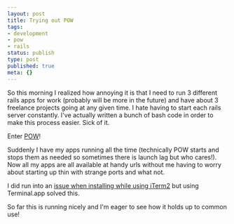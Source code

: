 ```yaml
---
layout: post
title: Trying out POW
tags:
- development
- pow
- rails
status: publish
type: post
published: true
meta: {}
---
```


So this morning I realized how annoying it is that I need to run 3 different
rails apps for work (probably will be more in the future) and have about 3
freelance projects going at any given time. I hate having to start each rails
server constantly. I've actually written a bunch of bash code in order to make
this process easier. Sick of it.

Enter [POW](http://pow.cx/)!

Suddenly I have my apps running all the time (technically POW starts and stops
them as needed so sometimes there is launch lag but who cares!).  Now all my
apps are all available at handy urls without me having to worry about starting
up thin with strange ports and what not.

I did run into an
[issue when installing while using iTerm2](https://github.com/37signals/pow/issues/143#issuecomment-1726905)
but using Terminal.app solved this.

So far this is running nicely and I'm eager to see how it holds up to common
use!
